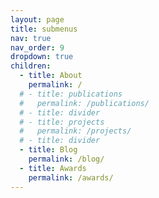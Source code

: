 ```yaml
---
layout: page
title: submenus
nav: true
nav_order: 9
dropdown: true
children:
  - title: About
    permalink: /
  # - title: publications
  #   permalink: /publications/
  # - title: divider
  # - title: projects
  #   permalink: /projects/
  # - title: divider
  - title: Blog
    permalink: /blog/
  - title: Awards
    permalink: /awards/
---
```

